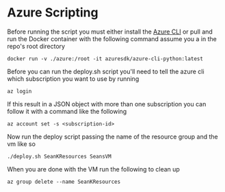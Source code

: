 # Azure Scripting

Before running the script you must either install the [Azure CLI](https://github.com/Azure/azure-cli) or pull and run the Docker container with the following command assume you a in the repo's root directory

```
docker run -v ./azure:/root -it azuresdk/azure-cli-python:latest
```

Before you can run the deploy.sh script you'll need to tell the azure cli which subscription you want to use by running

```
az login
```

If this result in a JSON object with more than one subscription you can follow it with a command like the following

```
az account set -s <subscription-id>
```

Now run the deploy script passing the name of the resource group and the vm like so

```
./deploy.sh SeanKResources SeansVM
```

When you are done with the VM run the following to clean up

```
az group delete --name SeanKResources
```
